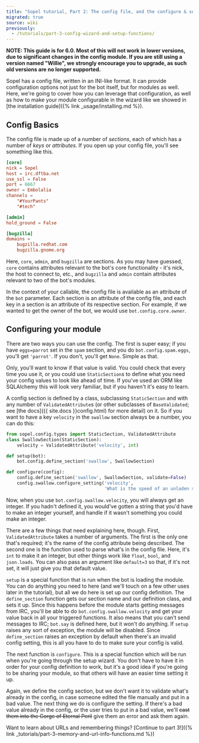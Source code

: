 ```yaml
---
title: "Sopel tutorial, Part 2: The config file, and the configure & setup functions"
migrated: true
source: wiki
previously:
  - /tutorials/part-3-config-wizard-and-setup-functions/
---
```


**NOTE: This guide is for 6.0. Most of this will not work in lower versions,
due to significant changes in the config module. If you are still using a
version named "Willie", we strongly encourage you to upgrade, as such old
versions are no longer supported.**

Sopel has a config file, written in an INI-like format. It can provide
configuration options not just for the bot itself, but for modules as well.
Here, we're going to cover how you can leverage that configuration, as well as
how to make your module configurable in the wizard like we showed in [the
installation guide]({% link _usage/installing.md %}).

## Config Basics

The config file is made up of a number of *sections*, each of which has a number
of *keys* or *attributes*. If you open up your config file, you'll see
something like this.

```conf
[core]
nick = Sopel
host = irc.dftba.net
use_ssl = False
port = 6667
owner = Embolalia
channels =
    "#YourPants"
    "#tech"

[admin]
hold_ground = False

[bugzilla]
domains =
    bugzilla.redhat.com
    bugzilla.gnome.org
```

Here, `core`, `admin`, and `bugzilla` are sections. As you may have guessed,
`core` contains attributes relevant to the bot's core functionality - it's
nick, the host to connect to, etc., and `bugzilla` and `admin` contain
attributes relevant to two of the bot's modules.

In the context of your callable, the config file is available as an attribute
of the `bot` parameter. Each section is an attribute of the config file, and
each key in a section is an attribute of its respective section. For example,
if we wanted to get the owner of the bot, we would use `bot.config.core.owner`.

## Configuring your module

There are two ways you can use the config. The first is super easy; if you have
`eggs=parrot` set in the `spam` section, and you do `bot.config.spam.eggs`,
you'll get `'parrot'`. If you don't, you'll get `None`. Simple as that.

Only, you'll want to know if that value is valid. You could check that every
time you use it, or you could use `StaticSection`s to define what you need your
config values to look like ahead of time. If you've used an ORM like SQLAlchemy
this will look very familiar, but if you haven't it's easy to learn.

A config section is defined by a class, subclassing `StaticSection`
and with any number of `ValidatedAttribute`s (or other subclasses of
`BaseValidated`; see [the docs]({{ site.docs }}config.html) for more detail)
on it. So if you want to have a key `velocity` in the `swallow` section always
be a number, you can do this:

```py
from sopel.config.types import StaticSection, ValidatedAttribute
class SwallowSection(StaticSection):
    velocity = ValidatedAttribute('velocity', int)

def setup(bot):
    bot.config.define_section('swallow', SwallowSection)

def configure(config):
    config.define_section('swallow', SwallowSection, validate=False)
    config.swallow.configure_setting('velocity',
                                     'What is the speed of an unladen swallow?')
```

Now, when you use `bot.config.swallow.velocity`, you will always get an
integer. If you hadn't defined it, you would've gotten a string that you'd have
to make an integer yourself, and handle if it wasn't something you could make
an integer.

There are a few things that need explaining here, though. First,
`ValidatedAttribute` takes a number of arguments. The first is the only one
that's required; it's the name of the config attribute being described. The
second one is the function used to parse what's in the config file. Here, it's
`int` to make it an integer, but other things work like `float`, `bool`, and
`json.loads`. You can also pass an argument like `default=3` so that, if it's
not set, it will just give you that default value.

`setup` is a special function that is run when the bot is loading the module.
You can do anything you need to here (and we'll touch on a few other uses later
in the tutorial), but all we do here is set up our config definition. The
`define_section` function gets our section name and our definition class, and
sets it up. Since this happens before the module starts getting messages from
IRC, you'll be able to do `bot.config.swallow.velocity` and get your value back
in all your triggered functions. It also means that you can't send messages to
IRC; `bot.say` is defined here, but it won't do anything. If `setup` raises any
sort of exception, the module will be disabled. Since `define_section` raises
an exception by default when there's an invalid config setting, this is all you
have to do to make sure your config is valid.

The next function is `configure`. This is a special function which will be run
when you're going through the setup wizard. You don't have to have it in order
for your config definition to work, but it's a good idea if you're going to be
sharing your module, so that others will have an easier time setting it up.

Again, we define the config section, but we don't want it to validate what's
already in the config, in case someone edited the file manually and put in a
bad value. The next thing we do is configure the setting. If there's a bad
value already in the config, or the user tries to put in a bad value, we'll
~~cast them into the Gorge of Eternal Peril~~ give them an error and ask them
again.

Want to learn about URLs and remembering things?
[Continue to part 3!]({% link _tutorials/part-3-memory-and-url-info-functions.md %})
